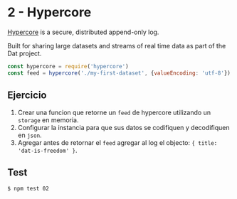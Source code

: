 # 2 - Hypercore

[Hypercore](hypercore) is a secure, distributed append-only log.

Built for sharing large datasets and streams of real time data as part of the Dat project.

```javascript
const hypercore = require('hypercore')
const feed = hypercore('./my-first-dataset', {valueEncoding: 'utf-8'})
```

## Ejercicio

1. Crear una funcion que retorne un `feed` de hypercore utilizando un `storage` en memoria.
2. Configurar la instancia para que sus datos se codifiquen y decodifiquen en `json`.
3. Agregar antes de retornar el `feed` agregar al log el objecto: `{ title: 'dat-is-freedom' }`.

## Test

```
$ npm test 02
```
